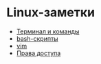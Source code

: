 # Linux-заметки
* [Терминал и команды](terminal.md)
* [bash-скрипты](bash.md)
* [vim](vim.md)
* [Права доступа](permission.md)
